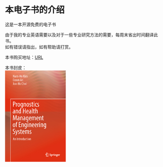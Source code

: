 # 本电子书的介绍

这是一本开源免费的电子书

由于我的专业英语需要以及对于一些专业研究方法的需要，每周末省出时间翻译此书。<br>
如有错误请指出，如有帮助请打赏。

本书购买地址：[URL](https://www.springer.com/gp/book/9783319447407)

本书封皮：<br>
<img src=".\cover.png" width="200" height="300" />



